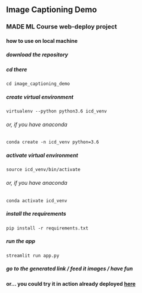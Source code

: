 ## Image Captioning Demo
### MADE ML Course web-deploy project

#### how to use on local machine

##### download the repository

##### cd there

```cd image_captioning_demo```

##### create virtual environment

```virtualenv --python python3.6 icd_venv```

###### or, if you have anaconda

```conda create -n icd_venv python=3.6```

##### activate virtual environment

```source icd_venv/bin/activate```

###### or, if you have anaconda

```conda activate icd_venv```

##### install the requirements

```pip install -r requirements.txt```

##### run the app

```streamlit run app.py```

##### go to the generated link / feed it images / have fun



#### or... you could try it in action already deployed [here](https://s-m-image-captioning-demo.herokuapp.com/)
